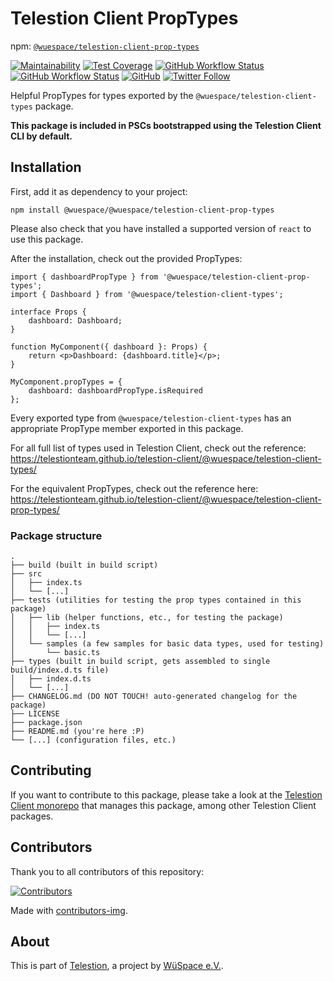# Telestion Client PropTypes

npm: [`@wuespace/telestion-client-prop-types`](https://www.npmjs.com/package/@wuespace/telestion-client-prop-types)

[![Maintainability](https://api.codeclimate.com/v1/badges/97fadf70f54a759cfaa4/maintainability)](https://codeclimate.com/github/TelestionTeam/telestion-client/maintainability)
[![Test Coverage](https://api.codeclimate.com/v1/badges/97fadf70f54a759cfaa4/test_coverage)](https://codeclimate.com/github/TelestionTeam/telestion-client/test_coverage)
[![GitHub Workflow Status](https://img.shields.io/github/workflow/status/TelestionTeam/telestion-client/Test%20and%20Coverage?label=tests)](https://github.com/TelestionTeam/telestion-client/actions?query=workflow%3A%22Test+and+Coverage%22)
[![GitHub Workflow Status](https://img.shields.io/github/workflow/status/TelestionTeam/telestion-client/CI)](https://github.com/TelestionTeam/telestion-client/actions?query=workflow%3ACI)
[![GitHub](https://img.shields.io/github/license/TelestionTeam/telestion-client)](LICENSE)
[![Twitter Follow](https://img.shields.io/twitter/follow/wuespace?style=social)](https://twitter.com/wuespace)

Helpful PropTypes for types exported by the `@wuespace/telestion-client-types` package.

**This package is included in PSCs bootstrapped using the Telestion Client CLI by default.**

## Installation

First, add it as dependency to your project:

```shell
npm install @wuespace/@wuespace/telestion-client-prop-types
```

Please also check that you have installed a supported version of `react` to use this package.

After the installation, check out the provided PropTypes:

```tsx
import { dashboardPropType } from '@wuespace/telestion-client-prop-types';
import { Dashboard } from '@wuespace/telestion-client-types';

interface Props {
	dashboard: Dashboard;
}

function MyComponent({ dashboard }: Props) {
	return <p>Dashboard: {dashboard.title}</p>;
}

MyComponent.propTypes = {
	dashboard: dashboardPropType.isRequired
};
```

Every exported type from `@wuespace/telestion-client-types` has an appropriate PropType member exported in this package.

For all full list of types used in Telestion Client, check out the reference:
https://telestionteam.github.io/telestion-client/@wuespace/telestion-client-types/

For the equivalent PropTypes, check out the reference here:
https://telestionteam.github.io/telestion-client/@wuespace/telestion-client-prop-types/

### Package structure

```
.
├── build (built in build script)
├── src
│   ├── index.ts
│   └── [...]
├── tests (utilities for testing the prop types contained in this package)
│   ├── lib (helper functions, etc., for testing the package)
│   │   ├── index.ts
│   │   └── [...]
│   └── samples (a few samples for basic data types, used for testing)
│       └── basic.ts
├── types (built in build script, gets assembled to single build/index.d.ts file)
│   ├── index.d.ts
│   └── [...]
├── CHANGELOG.md (DO NOT TOUCH! auto-generated changelog for the package)
├── LICENSE
├── package.json
├── README.md (you're here :P)
└── [...] (configuration files, etc.)
```

## Contributing

If you want to contribute to this package, please take a look at the [Telestion Client monorepo](https://github.com/TelestionTeam/telestion-client/) that manages this package, among other Telestion Client packages.

## Contributors

Thank you to all contributors of this repository:

[![Contributors](https://contrib.rocks/image?repo=TelestionTeam/telestion-client)](https://github.com/TelestionTeam/telestion-client/graphs/contributors)

Made with [contributors-img](https://contrib.rocks).

## About

This is part of [Telestion](https://telestion.wuespace.de/), a project by [WüSpace e.V.](https://www.wuespace.de/).
